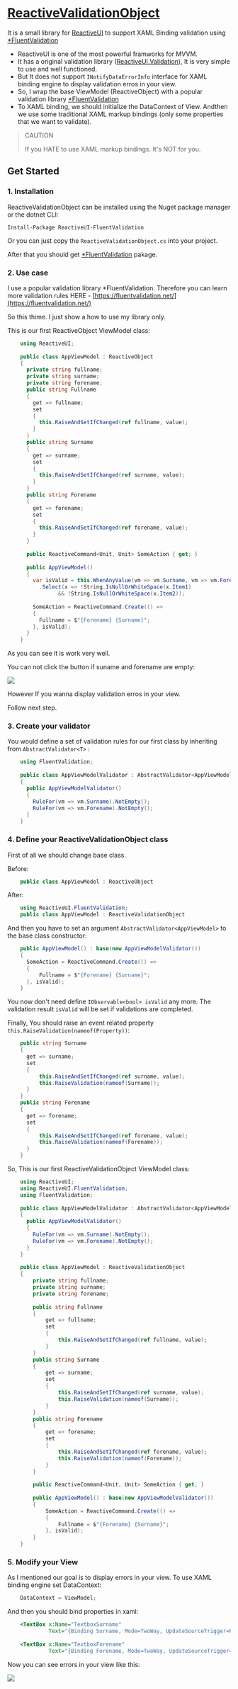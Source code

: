 # [ReactiveValidationObject](https://github.com/jybbang/ReactiveValidationObject.git)

It is a small library for [ReactiveUI](https://reactiveui.net/) to support XAML Binding validation using [*FluentValidation](https://fluentvalidation.net/)

- ReactiveUI is one of the most powerful framworks for MVVM.
- It has a original validation library ([ReactiveUI.Validation](https://reactiveui.net/docs/handbook/user-input-validation/)), It is very simple to use and well functioned.
- But It does not support `INotifyDataErrorInfo` interface for XAML binding engine to display validation erros in your view.
- So, I wrap the base ViewModel (ReactiveObject) with a popular validation library [*FluentValidation](https://fluentvalidation.net/)
- To XAML binding, we should initialize the DataContext of View. Andthen we use some traditional XAML markup bindings (only some properties that we want to validate).

> CAUTION 
>
> If you HATE to use XAML markup bindings. It's NOT for you.

## Get Started

### 1. Installation

ReactiveValidationObject can be installed using the Nuget package manager or the dotnet CLI:

    Install-Package ReactiveUI-FluentValidation

Or you can just copy the `ReactiveValidationObject.cs` into your project.

After that you should get [*FluentValidation](https://fluentvalidation.net/) pakage.

### 2. Use case

I use a popular validation library *FluentValidation. Therefore you can learn more validation rules HERE - [https://fluentvalidation.net/](https://fluentvalidation.net/)

So this thime. I just show a how to use my library only.

This is our first ReactiveObject ViewModel class:
```csharp
    using ReactiveUI;
    
    public class AppViewModel : ReactiveObject
    {
      private string fullname;
      private string surname;
      private string forename;
      public string Fullname
      {
        get => fullname;
        set
        {
          this.RaiseAndSetIfChanged(ref fullname, value);
        }
      }
      public string Surname
      {
        get => surname;
        set
        {
          this.RaiseAndSetIfChanged(ref surname, value);
        }
      }
      public string Forename
      {
        get => forename;
        set
        {
          this.RaiseAndSetIfChanged(ref forename, value);
        }
      }
    
      public ReactiveCommand<Unit, Unit> SomeAction { get; }
    
      public AppViewModel()
      {
        var isValid = this.WhenAnyValue(vm => vm.Surname, vm => vm.Forename)
          .Select(x => !String.IsNullOrWhiteSpace(x.Item1) 
    			&& !String.IsNullOrWhiteSpace(x.Item2));
    
        SomeAction = ReactiveCommand.Create(() =>
        {
          Fullname = $"{Forename} {Surname}";
        }, isValid);
      }
    }
```
As you can see it is work very well.

You can not click the button if suname and forename are empty:

![](Untitled-2d68fc39-3088-4d08-b289-91b1771b8d81.png)

However If you wanna display validation erros in your view.

Follow next step.

### 3. Create your validator

You would define a set of validation rules for our first class by inheriting from `AbstractValidator<T>` :
```csharp
    using FluentValidation;
    
    public class AppViewModelValidator : AbstractValidator<AppViewModel>
    {
      public AppViewModelValidator()
      {
        RuleFor(vm => vm.Surname).NotEmpty();
        RuleFor(vm => vm.Forename).NotEmpty();
      }
    }
```
### 4. Define your ReactiveValidationObject class

First of all we should change base class.

Before: 
```csharp
    public class AppViewModel : ReactiveObject
```
After:
```csharp
    using ReactiveUI.FluentValidation;
    public class AppViewModel : ReactiveValidationObject
```
And then you have to set an argument `AbstractValidator<AppViewModel>`  to the base class constructor:
```csharp
    public AppViewModel() : base(new AppViewModelValidator())
    {
      SomeAction = ReactiveCommand.Create(() =>
      {
          Fullname = $"{Forename} {Surname}";
      }, isValid);
    }
```
You now don't need define `IObservable<bool> isValid`  any more. The validation result `isValid` will be set if validations are completed.

Finally, You should raise an event related property `this.RaiseValidation(nameof(Property))`:
```csharp
    public string Surname
    {
      get => surname;
      set
      {
          this.RaiseAndSetIfChanged(ref surname, value);
          this.RaiseValidation(nameof(Surname));
      }
    }
    public string Forename
    {
      get => forename;
      set
      {
          this.RaiseAndSetIfChanged(ref forename, value);
          this.RaiseValidation(nameof(Forename));
      }
    }
```
So, This is our first ReactiveValidationObject ViewModel class:
```csharp
    using ReactiveUI;
    using ReactiveUI.FluentValidation;
    using FluentValidation;
    
    public class AppViewModelValidator : AbstractValidator<AppViewModel>
    {
      public AppViewModelValidator()
      {
        RuleFor(vm => vm.Surname).NotEmpty();
        RuleFor(vm => vm.Forename).NotEmpty();
      }
    }
    
    public class AppViewModel : ReactiveValidationObject
    {
    	private string fullname;
    	private string surname;
    	private string forename;
    	
    	public string Fullname
    	{
    	    get => fullname;
    	    set
    	    {
    	        this.RaiseAndSetIfChanged(ref fullname, value);
    	    }
    	}
    	public string Surname
    	{
    	    get => surname;
    	    set
    	    {
    	        this.RaiseAndSetIfChanged(ref surname, value);
    	        this.RaiseValidation(nameof(Surname));
    	    }
    	}
    	public string Forename
    	{
    	    get => forename;
    	    set
    	    {
    	        this.RaiseAndSetIfChanged(ref forename, value);
    	        this.RaiseValidation(nameof(Forename));
    	    }
    	}
    	
    	public ReactiveCommand<Unit, Unit> SomeAction { get; }
    	
    	public AppViewModel() : base(new AppViewModelValidator())
    	{
    	    SomeAction = ReactiveCommand.Create(() =>
    	    {
    	        Fullname = $"{Forename} {Surname}";
    	    }, isValid);
    	}
    }
```
### 5. Modify your View

As I mentioned our goal is to display errors in your view. To use XAML binding engine set DataContext:
```csharp
    DataContext = ViewModel;
```
And then you should bind properties in xaml:
```xml
    <TextBox x:Name="TextboxSurname"         
             Text="{Binding Surname, Mode=TwoWay, UpdateSourceTrigger=PropertyChanged}" />
    
    <TextBox x:Name="TextboxForename"         
             Text="{Binding Forename, Mode=TwoWay, UpdateSourceTrigger=PropertyChanged}" />
```
Now you can see errors in your view like this:

![](Untitled-380e4205-1068-4782-bb47-d9287bac25fa.png)
